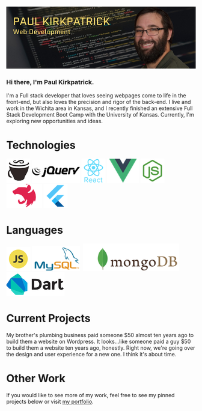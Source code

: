 ![Paul Kirkparick Banner](/Assets/Banner.jpg)

### Hi there, I'm Paul Kirkpatrick.

I'm a Full stack developer that loves seeing webpages come to life in the front-end, but also loves the precision and rigor of the back-end. I live and work in the Wichita area in Kansas, and I recently finished an extensive Full Stack Development Boot Camp with the University of Kansas. Currently, I'm exploring new opportunities and ideas.

# Technologies

![CoffeeScript](/Assets/CoffeeScript.png) ![jQuery](/Assets/jQuery.png) ![React](/Assets/React.png) ![Vue](/Assets/Vue.png) ![Node](/Assets/Node.png) ![Nest](/Assets/Nest.png) ![Flutter](/Assets/Flutter.png)

# Languages

![Javascript](/Assets/Javascript.png) ![MySQL](/Assets/MySQL.png)  ![MongoDB](/Assets/MongoDB.png) ![Dart](/Assets/Dart.png)

# Current Projects

My brother's plumbing business paid someone $50 almost ten years ago to build them a website on Wordpress. It looks...like someone paid a guy $50 to build them a website ten years ago, honestly. Right now, we're going over the design and user experience for a new one. I think it's about time.

# Other Work

If you would like to see more of my work, feel free to see my pinned projects below or visit [my portfolio](https://kirkpatrickpaul.github.io/portfolio).

